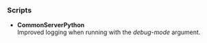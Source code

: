 
### Scripts
- __CommonServerPython__  
Improved logging when running with the *debug-mode* argument.
